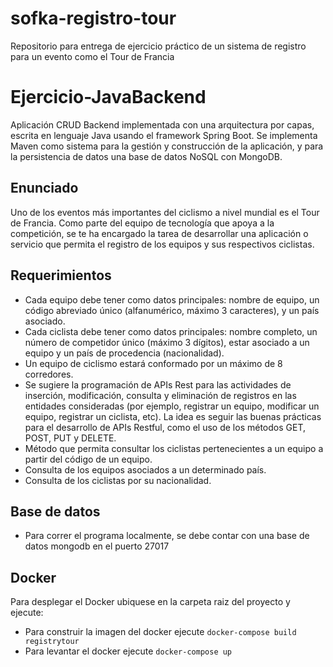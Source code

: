 # sofka-registro-tour
Repositorio para entrega de ejercicio práctico de un sistema de registro para un evento como el Tour de Francia

# Ejercicio-JavaBackend
Aplicación CRUD Backend implementada con una arquitectura por capas, escrita en lenguaje Java usando el framework Spring Boot. 
Se implementa Maven como sistema para la gestión y construcción de la aplicación, y para la persistencia de datos una base de datos NoSQL con MongoDB.

## Enunciado
Uno de los eventos más importantes del ciclismo a nivel mundial es el Tour de Francia. Como parte del equipo de tecnología que apoya a la competición, se te ha encargado la tarea de desarrollar una aplicación o servicio que permita el registro de los equipos y sus respectivos ciclistas.

## Requerimientos
* Cada equipo debe tener como datos principales: nombre de equipo, un código abreviado único (alfanumérico, máximo 3 caracteres), y un país asociado.
* Cada ciclista debe tener como datos principales: nombre completo, un número de competidor único (máximo 3 dígitos), estar asociado a un equipo y un país de procedencia (nacionalidad).
* Un equipo de ciclismo estará conformado por un máximo de 8 corredores.
* Se sugiere la programación de APIs Rest para las actividades de inserción, modificación, consulta y eliminación de registros en las entidades consideradas (por ejemplo, registrar un equipo, modificar un equipo, registrar un ciclista, etc). La idea es seguir las buenas prácticas para el desarrollo de APIs Restful, como el uso de los métodos GET, POST, PUT y DELETE.
* Método que permita consultar los ciclistas pertenecientes a un equipo a partir del código de un equipo.
* Consulta de los equipos asociados a un determinado país.
* Consulta de los ciclistas por su nacionalidad.

## Base de datos
* Para correr el programa localmente, se debe contar con una base de datos mongodb en el puerto 27017

## Docker
Para desplegar el Docker ubiquese en la carpeta raiz del proyecto y ejecute:
* Para construir la imagen del docker ejecute `docker-compose build registrytour`
* Para levantar el docker ejecute `docker-compose up`
